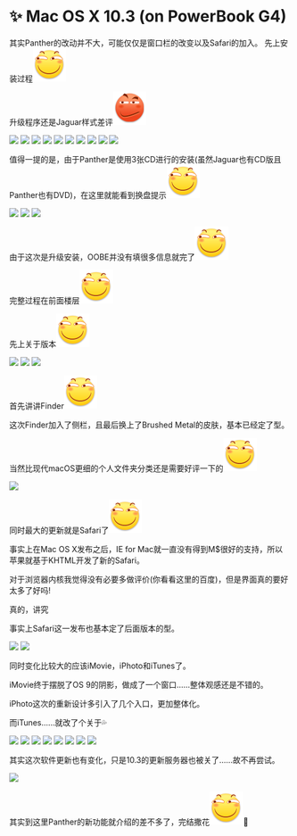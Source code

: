# ✨ Mac OS X 10.3 (on PowerBook G4)

其实Panther的改动并不大，可能仅仅是窗口栏的改变以及Safari的加入。 先上安装过程<img src="../.gitbook/assets/huaji.png" alt="" data-size="line">

升级程序还是Jaguar样式差评<img src="../.gitbook/assets/yinxian.png" alt="" data-size="line">

![](https://wvbarchive-1310561333.cos.ap-hongkong.myqcloud.com/5505567339/89e3183f6709c93dba5f7977933df8dcd30054f2.jpg) ![](https://wvbarchive-1310561333.cos.ap-hongkong.myqcloud.com/5505567339/e772ae167f3e670900ac327f37c79f3dfadc55f3.jpg) ![](https://wvbarchive-1310561333.cos.ap-hongkong.myqcloud.com/5505567339/f9e6affdc3cec3fd2b91d0f5da88d43f859427fc.jpg) ![](https://wvbarchive-1310561333.cos.ap-hongkong.myqcloud.com/5505567339/c722407e9e2f07080cac5d80e524b899ab01f2fe.jpg) ![](https://wvbarchive-1310561333.cos.ap-hongkong.myqcloud.com/5505567339/1c9453a95edf8db161530be40523dd54574e7422.jpg) ![](https://wvbarchive-1310561333.cos.ap-hongkong.myqcloud.com/5505567339/745c39de8db1cb13e2154b93d154564e93584b23.jpg) ![](https://wvbarchive-1310561333.cos.ap-hongkong.myqcloud.com/5505567339/3b1833e636d12f2e377ad9e043c2d5628435682c.jpg) ![](https://wvbarchive-1310561333.cos.ap-hongkong.myqcloud.com/5505567339/4a2505d8f2d3572c2247eb5c8613632760d0c3fa.jpg) ![](https://wvbarchive-1310561333.cos.ap-hongkong.myqcloud.com/5505567339/86a877395343fbf2dd55d1a3bc7eca8064388f2e.jpg) ![](https://wvbarchive-1310561333.cos.ap-hongkong.myqcloud.com/5505567339/8861b642ad4bd1138a69c0b256afa40f49fb05fb.jpg)

值得一提的是，由于Panther是使用3张CD进行的安装(虽然Jaguar也有CD版且Panther也有DVD)，在这里就能看到换盘提示<img src="../.gitbook/assets/huaji.png" alt="" data-size="line">

![](https://wvbarchive-1310561333.cos.ap-hongkong.myqcloud.com/5505567339/592cdb3fb13533fa38cae5aea4d3fd1f40345b23.jpg) ![](https://wvbarchive-1310561333.cos.ap-hongkong.myqcloud.com/5505567339/fefd0c62f6246b605f78c4f4e7f81a4c500fa235.jpg) ![](https://wvbarchive-1310561333.cos.ap-hongkong.myqcloud.com/5505567339/6fdade399b504fc24521c685e9dde71191ef6d2d.jpg)

由于这次是升级安装，OOBE并没有填很多信息就完了<img src="../.gitbook/assets/huaji.png" alt="" data-size="line">

完整过程在前面楼层<img src="../.gitbook/assets/huaji.png" alt="" data-size="line">

先上关于版本<img src="../.gitbook/assets/huaji.png" alt="" data-size="line">

![](https://wvbarchive-1310561333.cos.ap-hongkong.myqcloud.com/5505567339/47fc4f391f30e9249d94edb140086e061c95f777.jpg) ![](https://wvbarchive-1310561333.cos.ap-hongkong.myqcloud.com/5505567339/3632c0eece1b9d1665f7ebe1ffdeb48f8d546477.jpg) ![](https://wvbarchive-1310561333.cos.ap-hongkong.myqcloud.com/5505567339/edbfb61273f08202a3a2e0bf47fbfbedaa641b77.jpg)

首先讲讲Finder<img src="../.gitbook/assets/huaji.png" alt="" data-size="line">

这次Finder加入了侧栏，且最后换上了Brushed Metal的皮肤，基本已经定了型。

当然比现代macOS更细的个人文件夹分类还是需要好评一下的<img src="../.gitbook/assets/huaji.png" alt="" data-size="line">

![](https://wvbarchive-1310561333.cos.ap-hongkong.myqcloud.com/5505567339/4aa1d418ebc4b7454471c696c3fc1e17888215b9.jpg)

同时最大的更新就是Safari了<img src="../.gitbook/assets/huaji.png" alt="" data-size="line">

事实上在Mac OS X发布之后，IE for Mac就一直没有得到M$很好的支持，所以苹果就基于KHTML开发了新的Safari。

对于浏览器内核我觉得没有必要多做评价(你看看这里的百度)，但是界面真的要好太多了好吗!

真的，讲究

事实上Safari这一发布也基本定了后面版本的型。

![](https://wvbarchive-1310561333.cos.ap-hongkong.myqcloud.com/5505567339/ab0c7d4d510fd9f980f025e9292dd42a2a34a444.jpg) ![](https://wvbarchive-1310561333.cos.ap-hongkong.myqcloud.com/5505567339/6050212209f79052dedf37be00f3d7ca79cbd567.jpg)

同时变化比较大的应该iMovie，iPhoto和iTunes了。

iMovie终于摆脱了OS 9的阴影，做成了一个窗口......整体观感还是不错的。

iPhoto这次的重新设计多引入了几个入口，更加整体化。

而iTunes......就改了个关于💦

![](https://wvbarchive-1310561333.cos.ap-hongkong.myqcloud.com/5505567339/e1b0ca355982b2b7a7444a443dadcbef74099b48.jpg) ![](https://wvbarchive-1310561333.cos.ap-hongkong.myqcloud.com/5505567339/0bc2cbae2edda3ccfc3ecba00de93901233f9249.jpg) ![](https://wvbarchive-1310561333.cos.ap-hongkong.myqcloud.com/5505567339/fcc53b6134a85edf28248da345540923df5475ff.jpg) ![](https://wvbarchive-1310561333.cos.ap-hongkong.myqcloud.com/5505567339/89c917ce3bc79f3d313597b0b6a1cd11708b294b.jpg) ![](https://wvbarchive-1310561333.cos.ap-hongkong.myqcloud.com/5505567339/edbfb61273f08202ad38e2bf47fbfbeda9641bf9.jpg) ![](https://wvbarchive-1310561333.cos.ap-hongkong.myqcloud.com/5505567339/99c7af94d143ad4b221e34408e025aafa50f0677.jpg) ![](https://wvbarchive-1310561333.cos.ap-hongkong.myqcloud.com/5505567339/0cfc09071d950a7b2be43d4406d162d9f0d3c956.jpg) ![](https://wvbarchive-1310561333.cos.ap-hongkong.myqcloud.com/5505567339/a529801090ef76c635e089ab9116fdfaae516771.jpg)

其实这次软件更新也有变化，只是10.3的更新服务器也被关了......故不再尝试。

![](https://wvbarchive-1310561333.cos.ap-hongkong.myqcloud.com/5505567339/7a738e51352ac65c76051bf3f7f2b21192138a27.jpg)

其实到这里Panther的新功能就介绍的差不多了，完结撒花<img src="../.gitbook/assets/huaji.png" alt="" data-size="line">🌹
